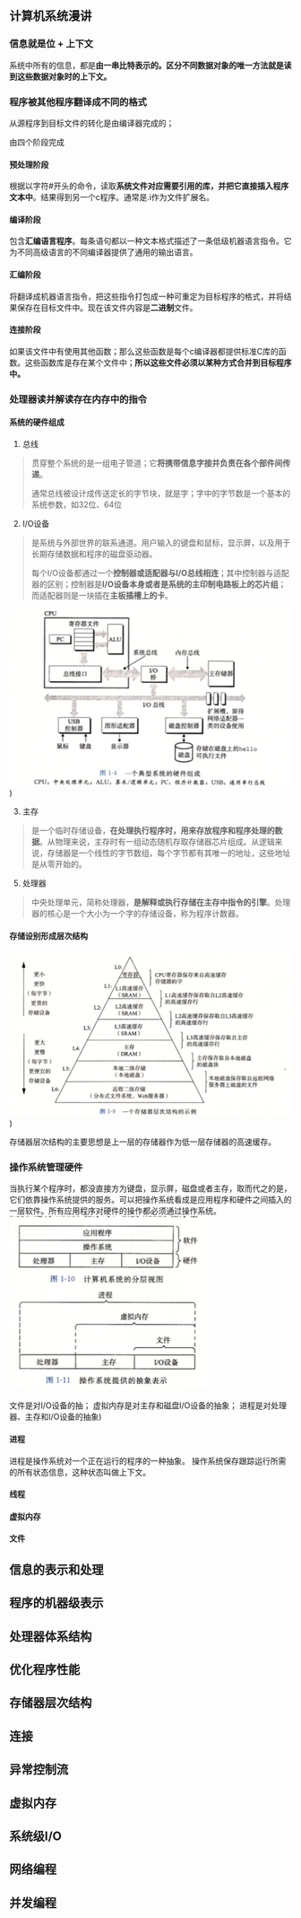 ## 计算机系统漫讲

### 信息就是位 + 上下文

系统中所有的信息，都是**由一串比特表示的。区分不同数据对象的唯一方法就是读到这些数据对象时的上下文。**

### 程序被其他程序翻译成不同的格式

从源程序到目标文件的转化是由编译器完成的；

由四个阶段完成

#### 预处理阶段

根据以字符#开头的命令，读取**系统文件对应需要引用的库，并把它直接插入程序文本中**。结果得到另一个c程序。通常是.i作为文件扩展名。

#### 编译阶段

包含**汇编语言程序**。每条语句都以一种文本格式描述了一条低级机器语言指令。它为不同高级语言的不同编译器提供了通用的输出语言。

#### 汇编阶段

将翻译成机器语言指令，把这些指令打包成一种可重定为目标程序的格式，并将结果保存在目标文件中。现在该文件内容是**二进制**文件。

#### 连接阶段

如果该文件中有使用其他函数；那么这些函数是每个c编译器都提供标准C库的函数。这些函数库是存在某个文件中；**所以这些文件必须以某种方式合并到目标程序中。**

### 处理器读并解读存在内存中的指令

#### 系统的硬件组成

1. 总线

> 贯穿整个系统的是一组电子管道；它**将携带信息字接并负责在各个部件间传递**。
>
> 通常总线被设计成传送定长的字节块，就是字；字中的字节数是一个基本的系统参数，如32位、64位

2. I/O设备

> 是系统与外部世界的联系通道。用户输入的键盘和鼠标，显示屏，以及用于长期存储数据和程序的磁盘驱动器。
>
> 每个I/O设备都通过一个**控制器或适配器与I/O总线相连**；其中控制器与适配器的区别；控制器是**I/O设备本身或者是系统的主印制电路板上的芯片组**；而适配器则是一块插在**主板插槽上的卡**。 

![](https://raw.githubusercontent.com/NoahsDante/webNotes/master/其他/img/1.png))

3. 主存

> 是一个临时存储设备，**在处理执行程序时，用来存放程序和程序处理的数据**。从物理来说，主存时有一组动态随机存取存储器芯片组成。从逻辑来说，存储器是一个线性的字节数组，每个字节都有其唯一的地址，这些地址是从零开始的。

5. 处理器

> 中央处理单元，简称处理器，**是解释或执行存储在主存中指令的引擎**。处理器的核心是一个大小为一个字的存储设备，称为程序计数器。

#### 存储设别形成层次结构

![](https://raw.githubusercontent.com/NoahsDante/webNotes/master/其他/img/2.png))

存储器层次结构的主要思想是上一层的存储器作为低一层存储器的高速缓存。

### 操作系统管理硬件

当执行某个程序时，都没直接方为键盘，显示屏，磁盘或者主存，取而代之的是，它们依靠操作系统提供的服务。可以把操作系统看成是应用程序和硬件之间插入的一层软件。所有应用程序对硬件的操作都必须通过操作系统。
![](https://raw.githubusercontent.com/NoahsDante/webNotes/master/其他/img/3.png)

文件是对I/O设备的抽；
虚拟内存是对主存和磁盘I/O设备的抽象；
进程是对处理器、主存和I/O设备的抽象)

#### 进程
进程是操作系统对一个正在运行的程序的一种抽象。
操作系统保存跟踪运行所需的所有状态信息，这种状态叫做上下文。

#### 线程

#### 虚拟内存

#### 文件

## 信息的表示和处理

## 程序的机器级表示



## 处理器体系结构

## 优化程序性能

## 存储器层次结构

## 连接

## 异常控制流

## 虚拟内存

## 系统级I/O

## 网络编程

## 并发编程


